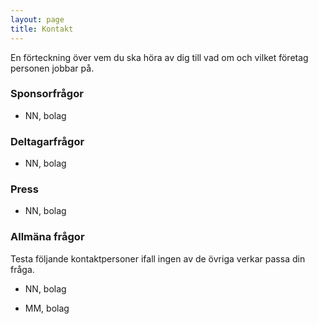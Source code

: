 ```yaml
---
layout: page
title: Kontakt
---
```


En förteckning över vem du ska höra av dig till vad om och vilket företag
personen jobbar på.

<div class="row row-contact">
    <div class="span4" markdown="1">

### Sponsorfrågor

* NN, bolag

### Deltagarfrågor

* NN, bolag

### Press

* NN, bolag

    </div>
    <div class="span4" markdown="1">

### Allmäna frågor

Testa följande kontaktpersoner ifall ingen av de övriga verkar passa din fråga.

* NN, bolag
* MM, bolag

    </div>
</div>

